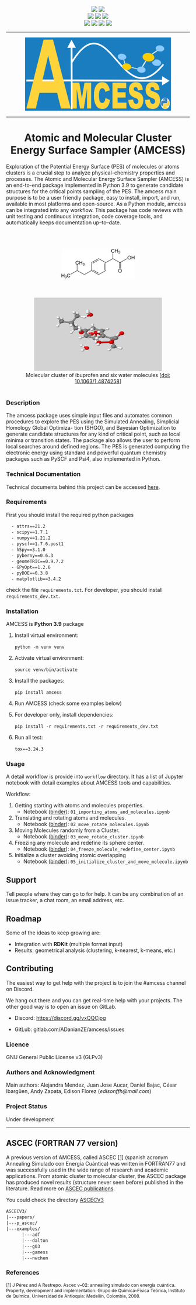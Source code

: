 <!-- [![Python 3.9](https://img.shields.io/badge/python-3.9-blue.svg)](https://www.python.org/downloads/release/python-390/)
![Gitlab pipeline status](https://img.shields.io/gitlab/pipeline/ADanianZE/ascec/main?style=plastic)
[![pipeline status](https://gitlab.com/ADanianZE/ascec/badges/main/pipeline.svg)](https://gitlab.com/ADanianZE/ascec/-/commits/main)
![Gitlab code coverage](https://img.shields.io/gitlab/coverage/ADanianZE/ascec/main?style=plastic)
[![Coverage Status](https://coveralls.io/repos/gitlab/ADanianZE/ascec/badge.svg?branch=main)](https://coveralls.io/gitlab/ADanianZE/ascec?branch=main)
[![coverage report](https://gitlab.com/ADanianZE/ascec/badges/main/coverage.svg)](https://gitlab.com/ADanianZE/ascec/-/commits/main)
[![Binder](https://mybinder.org/badge_logo.svg)](https://mybinder.org/v2/gl/ADanianZE%2Fascec/main?filepath=workflow%2F01_importing_atoms_and_molecules.ipynb)
![GitLab tag (latest by date)](https://img.shields.io/gitlab/v/tag/ADanianZE/ascec?style=plastic)
[![mypy: checked](http://www.mypy-lang.org/static/mypy_badge.svg)](http://mypy-lang.org/)
[![Code style: black](https://img.shields.io/badge/code%20style-black-000000.svg)](https://github.com/psf/black)
![Pod License](https://img.shields.io/badge/license-MIT-blue.svg)  -->

<!-- ![Atomic and Molecular Cluster Energy Surface Sampler](./docs/_static/amcess_logo.png) -->


<div align="center">
  <a href=http://mypy-lang.org/>
  <img src="http://www.mypy-lang.org/static/mypy_badge.svg"></a>
  <a href=https://github.com/psf/black>
  <img src="https://img.shields.io/badge/code%20style-black-000000.svg"></a>
  <br>
  <a href=https://www.python.org/downloads/release/python-390/>
  <img src=https://img.shields.io/badge/python-3.9-blue.svg></a>
  <a href=https://www.gnu.org/licenses/gpl-3.0>
  <img src="https://img.shields.io/badge/License-GPLv3-blue.svg"></a>
  <a href=https://mybinder.org/v2/gl/ADanianZE%2Fascec/main?filepath=workflow%2F01_importing_atoms_and_molecules.ipynb>
  <img src="https://mybinder.org/badge_logo.svg"></a>
  <br>  
  <a href=https://img.shields.io/gitlab/pipeline/ADanianZE/ascec/main?style=plastic>
  <img src="https://img.shields.io/gitlab/pipeline/ADanianZE/ascec/main?style=plastic"></a>
  <a href=https://gitlab.com/ADanianZE/ascec/-/commits/main>
  <img src="https://gitlab.com/ADanianZE/ascec/badges/main/pipeline.svg"></a>
  <a href=https://img.shields.io/gitlab/coverage/ADanianZE/ascec/main?style=plastic>
  <img src="https://img.shields.io/gitlab/coverage/ADanianZE/ascec/main?style=plastic"></a>
  <a href=https://coveralls.io/gitlab/ADanianZE/ascec?branch=main>
  <img src="https://coveralls.io/repos/gitlab/ADanianZE/ascec/badge.svg?branch=main"></a>
</div>

---

<div align="center">
  <a href="Atomic and Molecular Cluster Energy Surface Sampler">
  <img width="400" height="200" src="./docs/source/_static/amcess_logo.png"></a>
  <br>
</div>

---

<div align="center">
  <h1> Atomic and Molecular Cluster Energy Surface Sampler (AMCESS) </h1>
</div>

Exploration of the Potential Energy Surface (PES) of molecules or atoms clusters is
a crucial step to analyze physical–chemistry properties and processes. The Atomic and
Molecular Energy Surface Sampler (AMCESS) is an end-to-end package implemented
in Python 3.9 to generate candidate structures for the critical points sampling of the
PES. The amcess main purpose is to be a
user friendly package, easy to install, import, and run, available in most platforms and
open-source. As a Python module, amcess can be integrated into any workflow. This
package has code reviews with unit testing and continuous integration, code coverage
tools, and automatically keeps documentation up–to–date. 


<div align="center">
  <img width="200" height="80" src="./docs/source/_static/ibuprofen.png" VSPACE=50 HSPACE=10>
  <img width="350" height="200" src="./docs/source/_static/ibu_w6_white.gif" HSPACE=20>
  <br>
  Molecular cluster of ibuprofen and six water molecules
  [<a href="http://www.doi.org/10.1063/1.4874258">doi: 10.1063/1.4874258</a>]
  <br>
  <br>
</div>

### Description

The amcess package uses simple input files and automates common procedures to
explore the PES using the Simulated Annealing, Simplicial Homology Global Optimiza-
tion (SHGO), and Bayesian Optimization to generate candidate structures for any kind
of critical point, such as local minima or transition states. The package also allows the
user to perform local searches around defined regions. The PES is generated computing
the electronic energy using standard and powerful quantum chemistry packages such as
PySCF and Psi4, also implemented in Python.

### Technical Documentation
Technical documents behind this project can be accessed [here](https://adanianze.gitlab.io/amcess).


### Requirements

First you should install the required python packages 

      - attrs==21.2
      - scipy==1.7.1
      - numpy==1.21.2
      - pyscf==1.7.6.post1
      - h5py==3.1.0
      - pyberny==0.6.3
      - geomeTRIC==0.9.7.2
      - GPyOpt==1.2.6
      - pyDOE==0.3.8
      - matplotlib==3.4.2

check the file `requirements.txt`. For developer, you should install `requirements_dev.txt`.

### Installation
AMCESS is **Python 3.9** package

1. Install virtual environment:

    ```python -m venv venv```

2. Activate virtual environment:

    ```source venv/bin/activate```

3. Install the packages:

      ```pip install amcess```

4. Run AMCESS (check some examples below)
    
5. For developer only, install dependencies:

      ```pip install -r requirements.txt -r requirements_dev.txt```

6. Run all test:

      ``tox==3.24.3``

### Usage

A detail workflow is provide into `workflow` directory. It has a list of Jupyter notebook with detail examples about AMCESS tools and capabilities.

Workflow:
1. Getting starting with atoms and molecules properties. 
      - Notebook ([binder](https://mybinder.org/v2/gl/ADanianZE%2Fascec/main?filepath=workflow%2F01_importing_atoms_and_molecules.ipynb)): `01_importing_atoms_and_molecules.ipynb` 
2. Translating and rotating atoms and molecules. 
      - Notebook ([binder](https://mybinder.org/v2/gl/ADanianZE%2Fascec/main?filepath=workflow%2F02_move_rotate_molecules.ipynb)): `02_move_rotate_molecules.ipynb` 
3. Moving Molecules randomly from a Cluster. 
      - Notebook ([binder](https://mybinder.org/v2/gl/ADanianZE%2Fascec/main?filepath=workflow%2F03_move_rotate_cluster.ipynb)): `03_move_rotate_cluster.ipynb` 
4. Freezing any molecule and redefine its sphere center. 
      - Notebook ([binder](https://mybinder.org/v2/gl/ADanianZE%2Fascec/main?filepath=workflow%2F04_freeze_molecule_redefine_center.ipynb)): `04_freeze_molecule_redefine_center.ipynb` 
5. Initialize a cluster avoiding atomic overlapping
      - Notebook ([binder](https://mybinder.org/v2/gl/ADanianZE%2Fascec/main?filepath=workflow%2F05_initialize_cluster_and_move_molecule.ipynb)): `05_initialize_cluster_and_move_molecule.ipynb` 

## Support
Tell people where they can go to for help. It can be any combination of an issue tracker, a chat room, an email address, etc.

## Roadmap
Some of the ideas to keep growing are:

* Integration with **RDKit** (multiple format input)
* Results: geometrical analysis (clustering, k-nearest, k-means, etc.)

## Contributing
The easiest way to get help with the project is to join the #amcess
channel on Discord.

We hang out there and you can get real-time help with your projects.
The other good way is to open an issue on GitLab.

- Discord: https://discord.gg/vxQQCjpg

- GitLub: gitlab.com/ADanianZE/amcess/issues


### Licence
GNU General Public License v3 (GLPv3)

### Authors and Acknowledgment
Main authors: Alejandra Mendez, Juan Jose Aucar, Daniel Bajac, César Ibargüen, Andy Zapata, Edison Florez (_edisonffh@mail.com_)

### Project Status

Under development




---

## ASCEC (FORTRAN 77 version)

A previous version of AMCESS, called ASCEC [[1]](#1) (spanish acronym 
Annealing Simulado con Energía Cuántica) was written in FORTRAN77 and 
was successfully used in the wide range of research and academic applications. 
From atomic cluster to molecular cluster, the ASCEC package has produced 
novel results (structure never seen before) published in the literature. Read more on [ASCEC publications](https://scholar.google.com/scholar?start=0&q=%22ascec%22,+annealing&hl=en&as_sdt=0,5).


You could check the directory [ASCECV3](https://gitlab.com/ADanianZE/ascec/-/tree/main/ASCECV3)

```
ASCECV3/
|---papers/  
|---p_ascec/
|---examples/
      |---adf     
      |---dalton  
      |---g03
      |---gamess
      |---nwchem
```
### References
<div style=font-size:12px>
      <a id="1">[1]</a> 
      J Pérez and A Restrepo. Ascec v–02: annealing simulado con energía cuántica. Property, development and implementation: Grupo de Química–Física Teórica, Instituto de Química, Universidad de Antioquia: Medellín, Colombia, 2008.
<br>
</div>